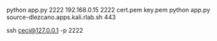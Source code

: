 python app.py 2222 192.168.0.15 2222 cert.pem key.pem
python app.py source-dlezcano.apps.kali.rlab.sh 443 

ssh ceci@127.0.0.1 -p 2222
